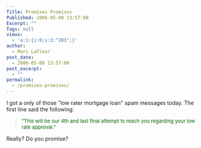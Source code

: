 ```yaml
---
Title: Promises Promises
Published: 2006-05-08 13:57:00
Excerpt: ""
Tags: null
views:
  - 'a:1:{i:0;s:3:"203";}'
author:
  - Marc LaFleur
post_date:
  - 2006-05-08 13:57:00
post_excerpt:
  - ""
permalink:
  - /promises-promises/
---
```

<p>I got a only of those "low rater mortgage loan" spam messages today. The first line said the following:</p>
<blockquote dir=ltr style="MARGIN-RIGHT: 0px"><font color=#006400 size=2>
<p>"This will be our 4th and last final attempt to reach you regarding your low rate approval."</p></font></blockquote>
<p>Really? Do you promise? <font size=2></font></p>